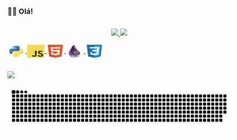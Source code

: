 <p>
    <h3>🖖🏿 Olá!</h3>
</p> 

##
<div align="center">
    <a href="https://github.com/craudiocommit">
        <img height="150cm" src="https://github-readme-stats.vercel.app/api?username=craudiocommit&show_icons=true&theme=ocean_dark&include_all_commits=true&count_private=true" />
        <img height="150cm" src="https://github-readme-stats.vercel.app/api/top-langs/?username=craudiocommit&layout=compact&langs_count=7&theme=ocean_dark" />
</div>
<div style="display: inline_block"><br>
    <img align="center" alt="cssjr-Python" height="30" width="40" src="https://raw.githubusercontent.com/devicons/devicon/master/icons/python/python-original.svg">
    <img align="center" alt="cssjr-Js" height="30" width="40" src="https://raw.githubusercontent.com/devicons/devicon/master/icons/javascript/javascript-original.svg">
    <img align="center" alt="cssjr-HTML5" height="30" width="40" src="https://raw.githubusercontent.com/devicons/devicon/master/icons/html5/html5-original.svg">
    <img align="center" alt="cssjr-Js" height="30" width="40" src="https://raw.githubusercontent.com/devicons/devicon/master/icons/elixir/elixir-original.svg">
    <img align="center" alt="cssjr-css" height="30" width="40" src="https://raw.githubusercontent.com/devicons/devicon/master/icons/css3/css3-original.svg">
</div>

##

<div>
    <a href="https://www.linkedin.com/in/cssjr " target="_blank "><img src="https://img.shields.io/badge/-LinkedIn-%230077B5?style=for-the-badge&logo=linkedin&logoColor=white " target="_blank "></a>
 
  ![Snake animation](https://github.com/craudiocommit/craudiocommit/blob/output/github-contribution-grid-snake.svg)
 
</div>
